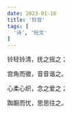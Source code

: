 ```yaml
---
date: 2023-01-16
title: '铃音'
tags: [
  '诗', '短文'
]
---
```


铃轻铃清，抚之摇之；

宫角而徵，音音谐之。

心柔心织，念之爱之；

踟蹰而忧，思思往之。